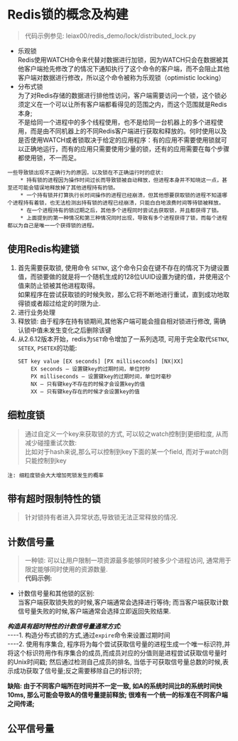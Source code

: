 # Redis锁的概念及构建
> 代码示例参见: leiax00/redis_demo/lock/distributed_lock.py
* 乐观锁<br/>
  Redis使用WATCH命令来代替对数据进行加锁，因为WATCH只会在数据被其他客户端抢先修改了的情况下通知执行了这个命令的客户端，而不会阻止其他客户端对数据进行修改，所以这个命令被称为乐观锁（optimistic
  locking）
* 分布式锁<br/>
  为了对Redis存储的数据进行排他性访问，客户端需要访问一个锁，这个锁必须定义在一个可以让所有客户端都看得见的范围之内，而这个范围就是Redis本身;<br/>
  不是给同一个进程中的多个线程使用，也不是给同一台机器上的多个进程使用，而是由不同机器上的不同Redis客户端进行获取和释放的。何时使用以及是否使用WATCH或者锁取决于给定的应用程序：有的应用不需要使用锁就可以正确地运行，而有的应用只需要使用少量的锁，还有的应用需要在每个步骤都使用锁，不一而足。
```
一些导致锁出现不正确行为的原因，以及锁在不正确运行时的症状:
    * 持有锁的进程因为操作时间过长而导致锁被自动释放，但进程本身并不知晓这一点，甚至还可能会错误地释放掉了其他进程持有的锁。
    * 一个持有锁并打算执行长时间操作的进程已经崩溃，但其他想要获取锁的进程不知道哪个进程持有着锁，也无法检测出持有锁的进程已经崩溃，只能白白地浪费时间等待锁被释放。
    * 在一个进程持有的锁过期之后，其他多个进程同时尝试去获取锁，并且都获得了锁。
    * 上面提到的第一种情况和第三种情况同时出现，导致有多个进程获得了锁，而每个进程都以为自己是唯一一个获得锁的进程。
```
## 使用Redis构建锁
1. 首先需要获取锁, 使用命令 `SETNX`, 
   这个命令只会在键不存在的情况下为键设置值，而锁要做的就是将一个随机生成的128位UUID设置为键的值，并使用这个值来防止锁被其他进程取得。
   <br/>如果程序在尝试获取锁的时候失败，那么它将不断地进行重试，直到成功地取得锁或者超过给定的时限为止.
2. 进行业务处理
3. 释放锁: 由于程序在持有锁期间,其他客户端可能会擅自相对锁进行修改,
   需确认锁中值未发生变化之后删除该键 <br/>
4. 从2.6.12版本开始，redis为`SET`命令增加了一系列选项, 可用于完全取代`SETNX`,
   `SETEX`, `PSETEX`的功能:
    ```
    SET key value [EX seconds] [PX milliseconds] [NX|XX]
        EX seconds – 设置键key的过期时间，单位时秒
        PX milliseconds – 设置键key的过期时间，单位时毫秒
        NX – 只有键key不存在的时候才会设置key的值
        XX – 只有键key存在的时候才会设置key的值
    ```
   
## 细粒度锁
> 通过自定义一个key来获取锁的方式, 可以较之watch控制到更细粒度,
> 从而减少碰撞重试次数:<br/>
> 比如对于hash来说,那么可以控制到key下面的某一个field,
> 而对于watch则只能控制到key
 
 `注: 细粒度锁会大大增加死锁发生的概率`

## 带有超时限制特性的锁
> 针对锁持有者进入异常状态,导致锁无法正常释放的情况.

## 计数信号量
> 一种锁: 可以让用户限制一项资源最多能够同时被多少个进程访问,
> 通常用于限定能够同时使用的资源数量. <br/> **代码示例:**
* 计数信号量和其他锁的区别:<br/>
  当客户端获取锁失败的时候,客户端通常会选择进行等待;
  而当客户端获取计数信号量失败的时候,客户端通常会选择立即返回失败结果.
  
***构造具有超时特性的计数信号量通常方式:*** <br/> ----1.
构造分布式锁的方式,通过`expire`命令来设置过期时间<br/> ----2. 使用有序集合,
程序将为每个尝试获取信号量的进程生成一个唯一标识符,并将这个标识符用作有序集合的成员,而成员对应的分值则是进程尝试获取信号量时的Unix时间戳;
然后通过检测自己成员的排名,
当低于可获取信号量总数的时候,表示成功获取了信号量;反之需要移除自己的标识符;

**缺陷: 由于不同客户端所在时间并不一定一致, 如A的系统时间比B的系统时间快10ms,
那么可能会导致A的信号量提前释放; 很难有一个统一的标准在不同客户端之间传递;** 

## 公平信号量